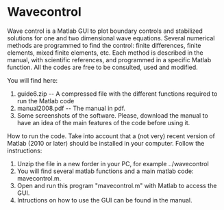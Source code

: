 # Wavecontrol
Wave control is a Matlab GUI to plot boundary controls and stabilized solutions for one and two dimensional wave equations. Several numerical methods are programmed to find the control: finite differences, finite elements, mixed finite elements, etc. Each method is described in the manual, with scientific references, and programmed in a specific Matlab function. All the codes are free to be consulted, used and modified. 

You will find here: 
1) guide6.zip     -- A compressed file with the different functions required to run the Matlab code 
2) manual2008.pdf -- The manual in pdf.
3) Some screenshots of the software.
Please, download the manual to have an idea of the main features of the code before using it. 

How to run the code. Take into account that a (not very) recent version of Matlab (2010 or later) 
should be installed in your computer. Follow the instructions:
1) Unzip the file in a new forder in your PC, for example ../wavecontrol
2) You will find several matlab functions and a main matlab code: mavecontrol.m. 
3) Open and run this program "mavecontrol.m" with Matlab to access the GUI.
4) Intructions on how to use the GUI can be found in the manual. 
